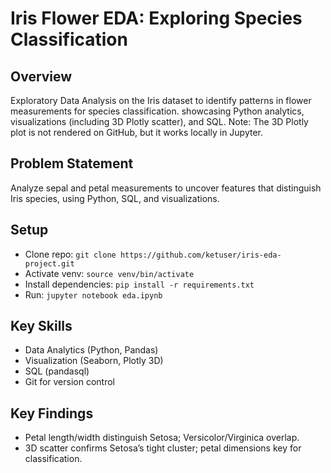 

# Iris Flower EDA: Exploring Species Classification

## Overview
Exploratory Data Analysis on the Iris dataset to identify patterns in flower measurements for species classification. showcasing Python analytics, visualizations (including 3D Plotly scatter), and SQL. Note: The 3D Plotly plot is not rendered on GitHub, but it works locally in Jupyter.

## Problem Statement
Analyze sepal and petal measurements to uncover features that distinguish Iris species, using Python, SQL, and visualizations.

## Setup
- Clone repo: `git clone https://github.com/ketuser/iris-eda-project.git`
- Activate venv: `source venv/bin/activate`
- Install dependencies: `pip install -r requirements.txt`
- Run: `jupyter notebook eda.ipynb`

## Key Skills
- Data Analytics (Python, Pandas)
- Visualization (Seaborn, Plotly 3D)
- SQL (pandasql)
- Git for version control

## Key Findings
- Petal length/width distinguish Setosa; Versicolor/Virginica overlap.
- 3D scatter confirms Setosa’s tight cluster; petal dimensions key for classification.



